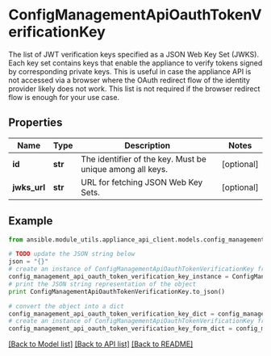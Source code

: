 # ConfigManagementApiOauthTokenVerificationKey

The list of JWT verification keys specified as a JSON Web Key Set (JWKS).  Each key set contains keys that enable the appliance to verify tokens signed by corresponding private keys. This is useful in case the appliance API is not accessed via a browser where the OAuth redirect flow of the identity provider likely does not work. This list is not required if the browser redirect flow is enough for your use case.

## Properties
Name | Type | Description | Notes
------------ | ------------- | ------------- | -------------
**id** | **str** | The identifier of the key. Must be unique among all keys. | [optional] 
**jwks_url** | **str** | URL for fetching JSON Web Key Sets. | [optional] 

## Example

```python
from ansible.module_utils.appliance_api_client.models.config_management_api_oauth_token_verification_key import ConfigManagementApiOauthTokenVerificationKey

# TODO update the JSON string below
json = "{}"
# create an instance of ConfigManagementApiOauthTokenVerificationKey from a JSON string
config_management_api_oauth_token_verification_key_instance = ConfigManagementApiOauthTokenVerificationKey.from_json(json)
# print the JSON string representation of the object
print ConfigManagementApiOauthTokenVerificationKey.to_json()

# convert the object into a dict
config_management_api_oauth_token_verification_key_dict = config_management_api_oauth_token_verification_key_instance.to_dict()
# create an instance of ConfigManagementApiOauthTokenVerificationKey from a dict
config_management_api_oauth_token_verification_key_form_dict = config_management_api_oauth_token_verification_key.from_dict(config_management_api_oauth_token_verification_key_dict)
```
[[Back to Model list]](../README.md#documentation-for-models) [[Back to API list]](../README.md#documentation-for-api-endpoints) [[Back to README]](../README.md)


